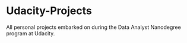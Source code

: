 # Udacity-Projects
All personal projects embarked on during the Data Analyst Nanodegree program at Udacity.
